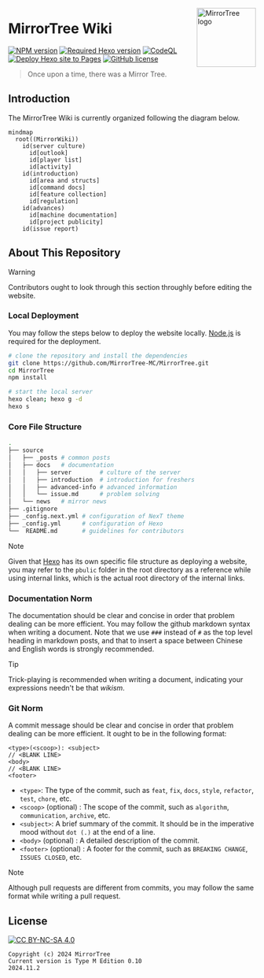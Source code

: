 <a title="MirrorTree Wiki" href="https://wiki.mirror.bearcabbage.top/"><img align="right" alt="MirrorTree logo" width="120" height="120" src="/source/images/logo.svg"></a>

# MirrorTree Wiki

[![NPM version](https://img.shields.io/npm/v/hexo-theme-next?color=red&logo=npm&style=flat-square)](https://www.npmjs.com/package/hexo-theme-next)
[![Required Hexo version](https://img.shields.io/badge/hexo-%3E=5.3.0-blue?style=flat-square&logo=hexo)](https://hexo.io)
[![CodeQL](https://github.com/MirrorTree-MC/MirrorTree/actions/workflows/github-code-scanning/codeql/badge.svg)](https://github.com/MirrorTree-MC/MirrorTree/actions/workflows/github-code-scanning/codeql)
[![Deploy Hexo site to Pages](https://github.com/MirrorTree-MC/MirrorTree/actions/workflows/hexo.yaml/badge.svg)](https://github.com/MirrorTree-MC/MirrorTree/actions/workflows/hexo.yaml)
[![GitHub license](https://img.shields.io/badge/license-CC_4.0-blue)](https://creativecommons.org/licenses/by-nc-sa/4.0/)

> Once upon a time, there was a Mirror Tree.

## Introduction

The MirrorTree Wiki is currently organized following the diagram below.

```mermaid
mindmap
  root((MirrorWiki))
    id(server culture)
      id[outlook]
      id[player list]
      id[activity]
    id(introduction)
      id[area and structs]
      id[command docs]
      id[feature collection]
      id[regulation]
    id(advances)
      id[machine documentation]
      id[project publicity]
    id(issue report)
```

## About This Repository

> [!WARNING]
> Contributors ought to look through this section throughly before editing the website.

### Local Deployment

You may follow the steps below to deploy the website locally. [Node.js](https://nodejs.org/zh-cn) is required for the deployment.

```bash copy
# clone the repository and install the dependencies
git clone https://github.com/MirrorTree-MC/MirrorTree.git
cd MirrorTree
npm install
```

```bash copy
# start the local server
hexo clean; hexo g -d
hexo s
```

### Core File Structure

```bash
.
├── source
│   ├── _posts # common posts
│   ├── docs   # documentation
│   │   ├── server        # culture of the server
│   │   ├── introduction  # introduction for freshers
│   │   ├── advanced-info # advanced information
│   │   └── issue.md      # problem solving
│   └── news   # mirror news
├── .gitignore
├── _config.next.yml # configuration of NexT theme
├── _config.yml      # configuration of Hexo
└──  README.md       # guidelines for contributors
```

> [!NOTE]
> Given that [Hexo](https://hexo.io/) has its own specific file structure as deploying a website, you may refer to the `pbulic` folder in the root directory as a reference while using internal links, which is the actual root directory of the internal links.

### Documentation Norm

The documentation should be clear and concise in order that problem dealing can be more efficient. You may follow the github markdown syntax when writing a document. Note that we use `###` instead of `#` as the top level heading in markdown posts, and that to insert a space between Chinese and English words is strongly recommended.

> [!TIP]
> Trick-playing is recommended when writing a document, indicating your expressions needn't be that *wikism*.

### Git Norm

A commit message should be clear and concise in order that problem dealing can be more efficient. It ought to be in the following format:

```git
<type>(<scoop>): <subject>
// <BLANK LINE>
<body>
// <BLANK LINE>
<footer>
```

- `<type>`: The type of the commit, such as `feat`, `fix`, `docs`, `style`, `refactor`, `test`, `chore`, etc.
- `<scoop>` (optional) : The scope of the commit, such as `algorithm`, `communication`, `archive`, etc.
- `<subject>`: A brief summary of the commit. It should be in the imperative mood without `dot (.)` at the end of a line.
- `<body>` (optional) : A detailed description of the commit.
- `<footer>` (optional) : A footer for the commit, such as `BREAKING CHANGE`, `ISSUES CLOSED`, etc.

> [!NOTE]
> Although pull requests are different from commits, you may follow the same format while writing a pull request.

## License

[![CC BY-NC-SA 4.0](https://mirrors.creativecommons.org/presskit/buttons/88x31/svg/by-nc-sa.svg)](https://creativecommons.org/licenses/by-nc-sa/4.0/)

```plaintext
Copyright (c) 2024 MirrorTree
Current version is Type M Edition 0.10
2024.11.2
```
